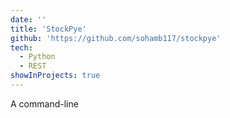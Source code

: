 ```yaml
---
date: ''
title: 'StockPye'
github: 'https://github.com/sohamb117/stockpye'
tech:
  - Python
  - REST
showInProjects: true
---
```


A command-line 
